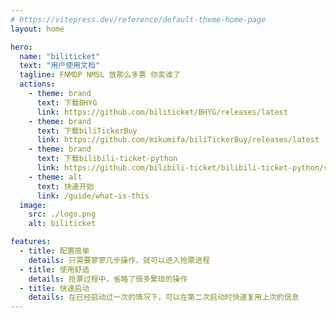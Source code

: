 ```yaml
---
# https://vitepress.dev/reference/default-theme-home-page
layout: home

hero:
  name: "biliticket"
  text: "用户使用文档"
  tagline: FNMDP NMSL 放那么多票 你卖谁了
  actions:
    - theme: brand
      text: 下载BHYG
      link: https://github.com/biliticket/BHYG/releases/latest
    - theme: brand
      text: 下载biliTickerBuy
      link: https://github.com/mikumifa/biliTickerBuy/releases/latest
    - theme: brand
      text: 下载bilibili-ticket-python
      link: https://github.com/bilibili-ticket/bilibili-ticket-python/releases/latest
    - theme: alt
      text: 快速开始
      link: /guide/what-is-this
  image:
    src: ./logo.png
    alt: biliticket

features:
  - title: 配置简单
    details: 只需要寥寥几步操作，就可以进入抢票进程
  - title: 使用舒适
    details: 抢票过程中，省略了很多繁琐的操作
  - title: 快速启动
    details: 在已经启动过一次的情况下，可以在第二次启动时快速复用上次的信息
---
```


